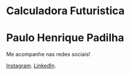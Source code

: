 # Calculadora Futuristica

<h1>Paulo Henrique Padilha</h1>

Me acompanhe nas redes sociais!

<a href="https://www.instagram.com/opaulopadilha">Instagram</a>.
<a href="https://www.linkedin.com/in/padilha-dev/">LinkedIn</a>.
